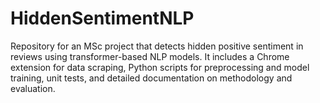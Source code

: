 # HiddenSentimentNLP
Repository for an MSc project that detects hidden positive sentiment in reviews using transformer-based NLP models. It includes a Chrome extension for data scraping, Python scripts for preprocessing and model training, unit tests, and detailed documentation on methodology and evaluation.

